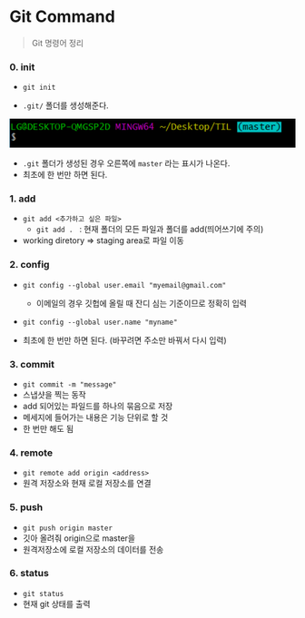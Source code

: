 # Git Command

> Git 명령어 정리



### 0. init

- `git init`

- `.git/` 폴더를 생성해준다.

<img src="Git Command.assets/image-20201229151435595.png" alt="image-20201229151435595" style="zoom:150%;" />

- `.git` 폴더가 생성된 경우 오른쪽에 `master` 라는 표시가 나온다.
- 최초에 한 번만 하면 된다.



### 1. add

- `git add <추가하고 싶은 파일>`
  - `git add . ` : 현재 폴더의 모든 파일과 폴더를 add(띄어쓰기에 주의)
- working diretory => staging area로 파일 이동



### 2. config

- `git config --global user.email "myemail@gmail.com"`

  - 이메일의 경우 깃헙에 올릴 때 잔디 심는 기준이므로 정확히 입력

- `git config --global user.name "myname"`

- 최초에 한 번만 하면 된다. (바꾸려면 주소만 바꿔서 다시 입력)

  

### 3. commit

- `git commit -m "message"`
- 스냅샷을 찍는 동작
- add 되어있는 파일드를 하나의 묶음으로 저장
- 메세지에 들어가는 내용은 기능 단위로 할 것
- 한 번만 해도 됨



### 4. remote

- `git remote add origin <address>`
- 원격 저장소와 현재 로컬 저장소를 연결



### 5. push

- `git push origin master`
- 깃아 올려줘 origin으로 master을
- 원격저장소에 로컬 저장소의 데이터를 전송



### 6. status

- `git status`
- 현재 git 상태를 출력
